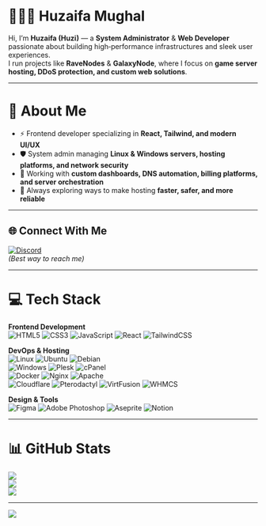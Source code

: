 # 👨🏻‍💻 Huzaifa Mughal

Hi, I’m **Huzaifa (Huzi)** — a **System Administrator** & **Web Developer** passionate about building high‑performance infrastructures and sleek user experiences.  
I run projects like **RaveNodes** & **GalaxyNode**, where I focus on **game server hosting, DDoS protection, and custom web solutions**.  

---

# 💫 About Me
- ⚡ Frontend developer specializing in **React, Tailwind, and modern UI/UX**  
- 🛡️ System admin managing **Linux & Windows servers, hosting platforms, and network security**  
- 📡 Working with **custom dashboards, DNS automation, billing platforms, and server orchestration**  
- 🚀 Always exploring ways to make hosting **faster, safer, and more reliable**  

---

## 🌐 Connect With Me
[![Discord](https://img.shields.io/badge/Discord-%237289DA.svg?logo=discord&logoColor=white)](https://discord.gg/_huzaifamughal)  
*(Best way to reach me)*  

---

# 💻 Tech Stack

**Frontend Development**  
![HTML5](https://img.shields.io/badge/html5-%23E34F26.svg?style=for-the-badge&logo=html5&logoColor=white) 
![CSS3](https://img.shields.io/badge/css3-%231572B6.svg?style=for-the-badge&logo=css3&logoColor=white) 
![JavaScript](https://img.shields.io/badge/javascript-%23323330.svg?style=for-the-badge&logo=javascript&logoColor=%23F7DF1E) 
![React](https://img.shields.io/badge/react-%2361DAFB.svg?style=for-the-badge&logo=react&logoColor=black) 
![TailwindCSS](https://img.shields.io/badge/tailwindcss-%2338B2AC.svg?style=for-the-badge&logo=tailwind-css&logoColor=white)  

**DevOps & Hosting**  
![Linux](https://img.shields.io/badge/Linux-%23FCC624.svg?style=for-the-badge&logo=linux&logoColor=black) 
![Ubuntu](https://img.shields.io/badge/ubuntu-%23E95420.svg?style=for-the-badge&logo=ubuntu&logoColor=white) 
![Debian](https://img.shields.io/badge/debian-%23A81D33.svg?style=for-the-badge&logo=debian&logoColor=white)  
![Windows](https://img.shields.io/badge/windows-%230078D6.svg?style=for-the-badge&logo=windows&logoColor=white) 
![Plesk](https://img.shields.io/badge/plesk-%23007AAC.svg?style=for-the-badge&logo=plesk&logoColor=white) 
![cPanel](https://img.shields.io/badge/cPanel-%23FF6C2C.svg?style=for-the-badge&logo=cpanel&logoColor=white)  
![Docker](https://img.shields.io/badge/docker-%230db7ed.svg?style=for-the-badge&logo=docker&logoColor=white) 
![Nginx](https://img.shields.io/badge/nginx-%23009639.svg?style=for-the-badge&logo=nginx&logoColor=white) 
![Apache](https://img.shields.io/badge/apache-%23D42029.svg?style=for-the-badge&logo=apache&logoColor=white)  
![Cloudflare](https://img.shields.io/badge/cloudflare-%23F38020.svg?style=for-the-badge&logo=cloudflare&logoColor=white) 
![Pterodactyl](https://img.shields.io/badge/pterodactyl-%2300AEEF.svg?style=for-the-badge&logo=pterodactyl&logoColor=white) 
![VirtFusion](https://img.shields.io/badge/virtfusion-%23007ACC.svg?style=for-the-badge&logo=vmware&logoColor=white) 
![WHMCS](https://img.shields.io/badge/whmcs-%23004D8C.svg?style=for-the-badge&logo=whmcs&logoColor=white)  

**Design & Tools**  
![Figma](https://img.shields.io/badge/figma-%23F24E1E.svg?style=for-the-badge&logo=figma&logoColor=white) 
![Adobe Photoshop](https://img.shields.io/badge/adobephotoshop-%2331A8FF.svg?style=for-the-badge&logo=adobephotoshop&logoColor=white) 
![Aseprite](https://img.shields.io/badge/Aseprite-FFFFFF?style=for-the-badge&logo=Aseprite&logoColor=#7D929E) 
![Notion](https://img.shields.io/badge/Notion-%23000000.svg?style=for-the-badge&logo=notion&logoColor=white)  

---

# 📊 GitHub Stats
![](https://github-readme-stats.vercel.app/api?username=HuzaifaMughal0024&theme=dark&hide_border=false&include_all_commits=true&count_private=true)<br/>
![](https://github-readme-streak-stats.herokuapp.com/?user=HuzaifaMughal0024&theme=dark&hide_border=false)<br/>
![](https://github-readme-stats.vercel.app/api/top-langs/?username=HuzaifaMughal0024&theme=dark&hide_border=false&layout=compact&count_private=true)

---

[![](https://visitcount.itsvg.in/api?id=HuzaifaMughal0024&icon=0&color=1)](https://visitcount.itsvg.in)
